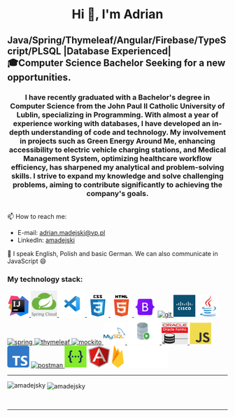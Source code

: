 
<!DOCTYPE html>
<html lang="en">
<head>
    <meta charset="UTF-8">
    <meta name="viewport" content="width=device-width, initial-scale=1.0">
</head>
<body>
    <h1 align="center">Hi 👋, I'm Adrian</h1>
    <h2>Java/Spring/Thymeleaf/Angular/Firebase/TypeScript/PLSQL |Database Experienced| <br>🎓Computer Science Bachelor Seeking for a new opportunities.</h2>
<h3 align="center">
    I have recently graduated with a Bachelor's degree in Computer Science from the John Paul II Catholic University of Lublin, specializing in Programming. With almost a year of experience working with databases, I have developed an in-depth understanding of code and technology. My involvement in projects such as Green Energy Around Me, enhancing accessibility to electric vehicle charging stations, and Medical Management System, optimizing healthcare workflow efficiency, has sharpened my analytical and problem-solving skills. I strive to expand my knowledge and solve challenging problems, aiming to contribute significantly to achieving the company's goals.
</h3>
<br>
📫 How to reach me:

- E-mail: adrian.madejski@vp.pl
- LinkedIn: [amadejski](https://www.linkedin.com/in/amadejski/)

💬 I speak English, Polish and basic German. We can also communicate in JavaScript 😄

<h3 align="left">My technology stack:</h3>
<p align="left">   
    <a href="https://www.jetbrains.com/idea/" target="_blank" rel="noreferrer"> <img src="https://github.com/amadejsky/Resources/blob/main/Images/IJ.png" alt="intelliJ" width="50" height="50"/> </a> 
     <a href="https://spring.io/microservices" target="_blank" rel="noreferrer"> <img src="https://github.com/amadejsky/Resources/blob/main/Images/SpringCloud.png" alt="Spring Cloud Microservices" width="60" height="60"/> </a> 
    <a href="https://code.visualstudio.com/" target="_blank" rel="noreferrer"> <img src="https://github.com/amadejsky/Resources/blob/main/Images/visual-studio-code-logo.png" alt="Visual Studio Code" width="60" height="60"/> </a> 
    <a href="https://www.w3schools.com/css/" target="_blank" rel="noreferrer"> <img src="https://raw.githubusercontent.com/devicons/devicon/master/icons/css3/css3-original-wordmark.svg" alt="css3" width="50" height="50"/> </a>
    <a href="https://www.w3.org/html/" target="_blank" rel="noreferrer"> <img src="https://raw.githubusercontent.com/devicons/devicon/master/icons/html5/html5-original-wordmark.svg" alt="html5" width="50" height="50"/> </a> 
    <a href="https://getbootstrap.com" target="_blank" rel="noreferrer"> <img src="https://github.com/amadejsky/Resources/blob/main/Images/bootstrap-logo-shadow.png" alt="bootstrap" width="50" height="45"/></a>
    <a href="https://git-scm.com/" target="_blank" rel="noreferrer"> <img src="https://www.vectorlogo.zone/logos/git-scm/git-scm-icon.svg" alt="git" width="50" height="50"/> </a>
    <a href="https://www.netacad.com/courses/packet-tracer" target="_blank" rel="noreferrer"> <img src="https://github.com/amadejsky/Resources/blob/main/Images/darkCLogo.png" alt="Cisco_Packet_Tracer" width="50" height="50"/></a>
    <a href="https://www.java.com" target="_blank" rel="noreferrer"> <img src="https://raw.githubusercontent.com/devicons/devicon/master/icons/java/java-original.svg" alt="java" width="50" height="50"/> </a> 
     <a href="https://spring.io/" target="_blank" rel="noreferrer"> <img src="https://www.vectorlogo.zone/logos/springio/springio-icon.svg" alt="spring" width="50" height="50"/> </a>
     <a href="https://thymeleaf.org/" target="_blank" rel="noreferrer"> <img src="https://www.thymeleaf.org/images/thymeleaf.png" alt="thymeleaf" width="45" height="45"/> </a>
     <a href="https://site.mockito.org/" target="_blank" rel="noreferrer"> <img src="https://raw.githubusercontent.com/mockito/mockito.github.io/master/img/logo%402x.png" alt="mockito" width="95" height="50"/> </a>
    <a href="https://www.mysql.com/" target="_blank" rel="noreferrer"> <img src="https://raw.githubusercontent.com/devicons/devicon/master/icons/mysql/mysql-original-wordmark.svg" alt="mysql" width="50" height="50"/> </a>     
    <a href="https://www.oracle.com/database/sqldeveloper/" target="_blank" rel="noreferrer"> <img src="https://github.com/amadejsky/Resources/blob/main/Images/Oracle_SQL_Developer-Logo.wine.png" alt="sql-developer" width="75" height="60"/> </a>
    <a href="https://www.oracle.com/application-development/technologies/forms/forms.html" target="_blank" rel="noreferrer"> <img src="https://github.com/amadejsky/Resources/blob/main/Images/Zrzut%20ekranu%202023-10-10%20212059.png" alt="Oracle-Forms-Builder"             width="60" height="50"/>
    <a href="https://developer.mozilla.org/en-US/docs/Web/JavaScript" target="_blank" rel="noreferrer"> <img src="https://raw.githubusercontent.com/devicons/devicon/master/icons/javascript/javascript-original.svg" alt="javascript" width="50" height="50"/> </a> 
    <a href=https://www.typescriptlang.org/" target="_blank" rel="noreferrer"> <img src="https://github.com/amadejsky/Resources/blob/main/Images/Typescript_logo_2020.svg.png" alt="Typescript" width="50" height="50"/></a> 
    <a href="https://postman.com" target="_blank" rel="noreferrer"> <img src="https://www.vectorlogo.zone/logos/getpostman/getpostman-icon.svg" alt="postman" width="50" height="50"/> </a>
    <a href="https://swagger.io/" target="_blank" rel="noreferrer"> <img src="https://github.com/amadejsky/Resources/blob/main/Images/swaggerhub-logo-52BE4455D6-seeklogo.com.png" alt="Swagger" width="50" height="50"/></a>
    <a href="https://en.wikipedia.org/wiki/Angular_(web_framework)" target="_blank" rel="noreferrer"> <img src="https://github.com/amadejsky/Resources/blob/main/Images/angular-icon-logo-png-transparent.png" alt="Angular" width="50" height="50"/></a>
    <a href="https://firebase.google.com/brand-guidelines/" target="_blank" rel="noreferrer"> <img src="https://github.com/amadejsky/Resources/blob/main/Images/firebase_logo_shot.png" alt="Firebase" width="130" height="50"/></a>
</p>
    <hr>
<p>
    <img align="left" src="https://github-readme-stats.vercel.app/api/top-langs?username=amadejsky&show_icons=true&locale=en&layout=compact" alt="amadejsky"/>
</p>
<p>
    &nbsp;<img align="center" src="https://github-readme-stats.vercel.app/api?username=amadejsky&show_icons=true&locale=en" alt="amadejsky"/>
</p>
    <br>
<hr>    
</body>
</html>

